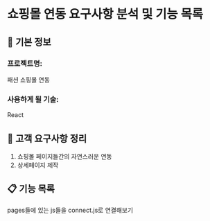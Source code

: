 # 쇼핑몰 연동 요구사항 분석 및 기능 목록

## 📌 기본 정보
### 프로젝트명: 
 패션 쇼핑몰 연동 

### 사용하게 될 기술: 
 React

## 📝 고객 요구사항 정리

1. 쇼핑몰 페이지들간의 자연스러운 연동
2. 상세페이지 제작

## 📋 기능 목록

pages들에 있는 js들을 connect.js로 연결해보기